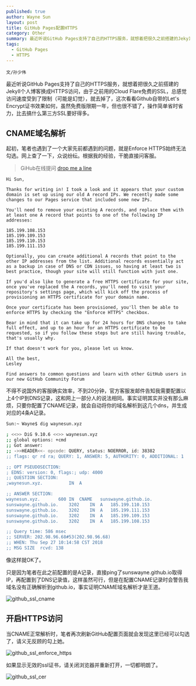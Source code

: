 ```yaml
---
published: true
author: Wayne Sun
layout: post
title: GitHub Pages配置HTTPS
category: Other
summary: 最近听说GitHub Pages支持了自己的HTTPS服务，就想着把很久之前搭建的JekyII个人博客换成HTTPS访问，由于之前用的Cloud Flare免费的SSL，总感觉访问速度受到了限制（可能是幻觉），就去掉了，这次看看Github自带的Let's Encrypt证书效果如何。
tags:
  - GitHub Pages
  - HTTPS
---
```


`文/孙少伟`

最近听说GitHub Pages支持了自己的HTTPS服务，就想着把很久之前搭建的JekyII个人博客换成HTTPS访问，由于之前用的Cloud Flare免费的SSL，总感觉访问速度受到了限制（可能是幻觉），就去掉了，这次看看Github自带的Let's Encrypt证书效果如何，虽然免费版限期一年，但也很不错了，操作简单省时省力，比去搞什么第三方SSL要好得多。

## CNAME域名解析 ##

起初，笔者也遇到了一个大家先前都遇到的问题，就是Enforce HTTPS始终无法勾选。网上查了一下，众说纷纭。根据我的经验，干脆直接问客服。 
> GiHub在线提问 <a href="https://github.com/contact" target="_blank">drop me a line</a>

	Hi Sun,

	Thanks for writing in! I took a look and it appears that your custom domain is set up using our old A record IPs. We recently made some changes to our Pages service that included some new IPs.

	You'll need to remove your existing A records, and replace them with at least one A record that points to one of the following IP addresses:

	185.199.108.153
	185.199.109.153
	185.199.110.153
	185.199.111.153

	Optionally, you can create additional A records that point to the other IP addresses from the list. Additional records essentially act as a backup in case of DNS or CDN issues, so having at least two is best practice, though your site will still function with just one.

	If you'd also like to generate a free HTTPS certificate for your site, once you've replaced the A records, you'll need to visit your repository's settings page, which will kick off the process of provisioning an HTTPS certificate for your domain name.

	Once your certificate has been provisioned, you'll then be able to enforce HTTPS by checking the "Enforce HTTPS" checkbox.

	Bear in mind that it can take up for 24 hours for DNS changes to take full effect, and up to an hour for an HTTPS certificate to be requested, so if you follow these steps but are still having trouble, that's usually why.

	If that doesn't work for you, please let us know.

	All the best, 
	Lesley

	Find answers to common questions and learn with other GitHub users in our new GitHub Community Forum

不得不说国外的客服确实效率，不到20分钟，官方客服发邮件告知我需要配置以上4个IP到DNS记录，这和网上一部分人的说法相同。事实证明其实并没有那么麻烦，只要你配置了CNAME记录，就会自动将你的域名解析到这几个dns，并生成对应的4条A记录。

``` bash
Sun:~ Wayne$ dig waynesun.xyz

; <<>> DiG 9.10.6 <<>> waynesun.xyz
;; global options: +cmd
;; Got answer:
;; ->>HEADER<<- opcode: QUERY, status: NOERROR, id: 38382
;; flags: qr rd ra; QUERY: 1, ANSWER: 5, AUTHORITY: 0, ADDITIONAL: 1

;; OPT PSEUDOSECTION:
; EDNS: version: 0, flags:; udp: 4000
;; QUESTION SECTION:
;waynesun.xyz.			IN	A

;; ANSWER SECTION:
waynesun.xyz.		600	IN	CNAME	sunswayne.github.io.
sunswayne.github.io.	3202	IN	A	185.199.110.153
sunswayne.github.io.	3202	IN	A	185.199.111.153
sunswayne.github.io.	3202	IN	A	185.199.109.153
sunswayne.github.io.	3202	IN	A	185.199.108.153

;; Query time: 586 msec
;; SERVER: 202.98.96.68#53(202.98.96.68)
;; WHEN: Thu Sep 27 10:14:58 CST 2018
;; MSG SIZE  rcvd: 138
```

像这样就OK了。

只是因为笔者在此之前配置的是A记录，直接ping了sunswayne.github.io取得IP，再配置到了DNS记录值，这样虽然可行，但是在配置CNAME记录时会警告我域名没有正确解析到github.io，事实证明CNAME域名解析才是王道。

![github_ssl_cname](https://i.loli.net/2018/09/27/5bac51ac4bd7b.png)

## 开启HTTPS访问 ##

当CNAME正常解析时，笔者再次刷新GitHub配置页面就会发现这里已经可以勾选了，请义无反顾的勾上她。

![github_ssl_enforce_https](https://i.loli.net/2018/09/27/5bac62293e8dd.png)

如果显示无效的ssl证书，请关闭浏览器并重新打开，一切都明朗了。

![github_ssl_cer](https://i.loli.net/2018/09/27/5bac553b5c831.png)